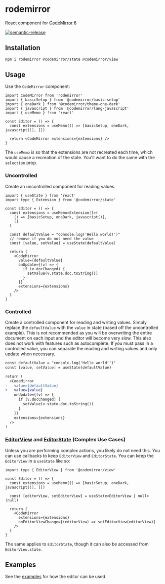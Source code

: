 # rodemirror

React component for [CodeMirror 6](https://codemirror.net/6/)

[![semantic-release](https://img.shields.io/badge/%20%20%F0%9F%93%A6%F0%9F%9A%80-semantic--release-e10079.svg)](https://github.com/semantic-release/semantic-release)

## Installation

```bash
npm i rodemirror @codemirror/state @codemirror/view
```

## Usage

Use the `CodeMirror` component:

```tsx
import CodeMirror from 'rodemirror'
import { basicSetup } from '@codemirror/basic-setup'
import { oneDark } from '@codemirror/theme-one-dark'
import { javascript } from '@codemirror/lang-javascript'
import { useMemo } from 'react'

const Editor = () => {
  const extensions = useMemo(() => [basicSetup, oneDark, javascript()], [])

  return <CodeMirror extensions={extensions} />
}
```

The `useMemo` is so that the extensions are not recreated each time, which would cause a recreation of the state. You'll want to do the same with the `selection` prop.

### Uncontrolled

Create an uncontrolled component for reading values.

```tsx
import { useState } from 'react'
import type { Extension } from '@codemirror/state'

const Editor = () => {
  const extensions = useMemo<Extension[]>(
    () => [basicSetup, oneDark, javascript()],
    []
  )

  const defaultValue = "console.log('Hello world!')"
  // remove if you do not need the value
  const [value, setValue] = useState(defaultValue)

  return (
    <CodeMirror
      value={defaultValue}
      onUpdate={(v) => {
        if (v.docChanged) {
          setValue(v.state.doc.toString())
        }
      }}
      extensions={extensions}
    />
  )
}
```

### Controlled

Create a controlled component for reading and writing values. Simply replace the `defaultValue` with the `value` in state (based off the uncontrolled example). This is not recommended as you will be overwriting the entire document on each input and the editor will become very slow. This also does not work with features such as autocomplete. If you must pass in a controlled value, you can separate the reading and writing values and only update when necessary.

```diff
const defaultValue = "console.log('Hello world!')"
const [value, setValue] = useState(defaultValue)

return (
  <CodeMirror
-   value={defaultValue}
+   value={value}
    onUpdate={(v) => {
      if (v.docChanged) {
        setValue(v.state.doc.toString())
      }
    }}
    extensions={extensions}
  />
)
```

### [EditorView](https://codemirror.net/6/docs/ref/#view.EditorView) and [EditorState](https://codemirror.net/6/docs/ref/#state.EditorState) (Complex Use Cases)

Unless you are performing complex actions, you likely do not need this. You can use callbacks to keep `EditorView` and `EditorState`. You can keep the `EditorView` in a `useState` like so:

```tsx
import type { EditorView } from '@codemirror/view'

const Editor = () => {
  const extensions = useMemo(() => [basicSetup, oneDark, javascript()], [])

  const [editorView, setEditorView] = useState<EditorView | null>(null)

  return (
    <CodeMirror
      extensions={extensions}
      onEditorViewChange={(editorView) => setEditorView(editorView)}
    />
  )
}
```

The same applies to `EditorState`, though it can also be accessed from `EditorView.state`.

## Examples

See the [examples](https://github.com/sachinraja/rodemirror/tree/main/examples) for how the editor can be used.

